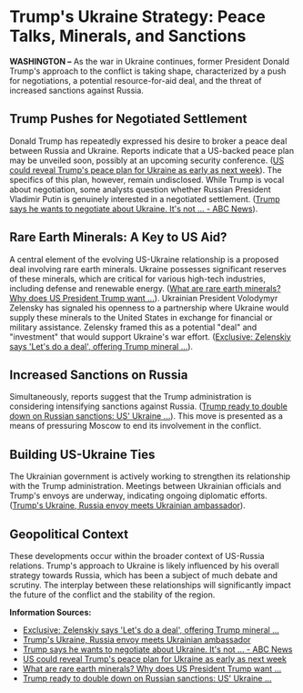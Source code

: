 # Trump's Ukraine Strategy: Peace Talks, Minerals, and Sanctions

**WASHINGTON –** As the war in Ukraine continues, former President Donald Trump's approach to the conflict is taking shape, characterized by a push for negotiations, a potential resource-for-aid deal, and the threat of increased sanctions against Russia.

## Trump Pushes for Negotiated Settlement

Donald Trump has repeatedly expressed his desire to broker a peace deal between Russia and Ukraine. Reports indicate that a US-backed peace plan may be unveiled soon, possibly at an upcoming security conference.
([US could reveal Trump's peace plan for Ukraine as early as next week](https://www.euronews.com/2025/02/06/us-could-reveal-trumps-peace-plan-for-ukraine-as-early-as-next-week)).
The specifics of this plan, however, remain undisclosed. While Trump is vocal about negotiation, some analysts question whether Russian President Vladimir Putin is genuinely interested in a negotiated settlement.
([Trump says he wants to negotiate about Ukraine. It's not ... - ABC News](https://abcnews.go.com/International/wireStory/trump-negotiate-ukraine-clear-putin-118598805)).

## Rare Earth Minerals: A Key to US Aid?

A central element of the evolving US-Ukraine relationship is a proposed deal involving rare earth minerals. Ukraine possesses significant reserves of these minerals, which are critical for various high-tech industries, including defense and renewable energy.
([What are rare earth minerals? Why does US President Trump want ...](https://www.aljazeera.com/news/2025/2/7/what-are-rare-earth-minerals-and-why-does-trump-want-them-from-ukraine)).
Ukrainian President Volodymyr Zelensky has signaled his openness to a partnership where Ukraine would supply these minerals to the United States in exchange for financial or military assistance. Zelensky framed this as a potential "deal" and "investment" that would support Ukraine's war effort.
([Exclusive: Zelenskiy says 'Let's do a deal', offering Trump mineral ...](https://www.reuters.com/world/zelenskiy-says-lets-do-deal-offering-trump-mineral-partnership-seeking-security-2025-02-07/)).

## Increased Sanctions on Russia

Simultaneously, reports suggest that the Trump administration is considering intensifying sanctions against Russia.
([Trump ready to double down on Russian sanctions: US' Ukraine ...](https://nypost.com/2025/02/06/world-news/trump-ready-to-double-down-on-russian-sanctions-us-ukraine-envoy-keith-kellogg/)).
This move is presented as a means of pressuring Moscow to end its involvement in the conflict.

## Building US-Ukraine Ties

The Ukrainian government is actively working to strengthen its relationship with the Trump administration. Meetings between Ukrainian officials and Trump's envoys are underway, indicating ongoing diplomatic efforts.
([Trump's Ukraine, Russia envoy meets Ukrainian ambassador](https://www.reuters.com/world/trumps-ukraine-russia-envoy-meets-ukrainian-ambassador-2025-02-07/)).

## Geopolitical Context

These developments occur within the broader context of US-Russia relations. Trump's approach to Ukraine is likely influenced by his overall strategy towards Russia, which has been a subject of much debate and scrutiny. The interplay between these relationships will significantly impact the future of the conflict and the stability of the region.

**Information Sources:**

*   [Exclusive: Zelenskiy says 'Let's do a deal', offering Trump mineral ...](https://www.reuters.com/world/zelenskiy-says-lets-do-deal-offering-trump-mineral-partnership-seeking-security-2025-02-07/)
*   [Trump's Ukraine, Russia envoy meets Ukrainian ambassador](https://www.reuters.com/world/trumps-ukraine-russia-envoy-meets-ukrainian-ambassador-2025-02-07/)
*   [Trump says he wants to negotiate about Ukraine. It's not ... - ABC News](https://abcnews.go.com/International/wireStory/trump-negotiate-ukraine-clear-putin-118598805)
*   [US could reveal Trump's peace plan for Ukraine as early as next week](https://www.euronews.com/2025/02/06/us-could-reveal-trumps-peace-plan-for-ukraine-as-early-as-next-week)
*   [What are rare earth minerals? Why does US President Trump want ...](https://www.aljazeera.com/news/2025/2/7/what-are-rare-earth-minerals-and-why-does-trump-want-them-from-ukraine)
*    [Trump ready to double down on Russian sanctions: US' Ukraine ...](https://nypost.com/2025/02/06/world-news/trump-ready-to-double-down-on-russian-sanctions-us-ukraine-envoy-keith-kellogg/)